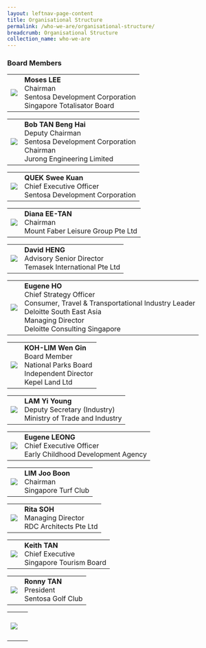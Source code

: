 ```yaml
---
layout: leftnav-page-content
title: Organisational Structure
permalink: /who-we-are/organisational-structure/
breadcrumb: Organisational Structure
collection_name: who-we-are
---
```


### **Board Members**

<table>
  <tr>
    <td>
      <img src="/images/organisational-structure/MrMosesLEE.jpg">
    </td>
    <td>
      <b>Moses LEE</b>
      <br>Chairman
      <br>Sentosa Development Corporation
      <br>Singapore Totalisator Board
    </td>
  </tr>
</table>


<table>
  <tr>
    <td>
      <img src="/images/organisational-structure/MrBobTANBengHai.jpg">
    </td>
    <td>
      <b>Bob TAN Beng Hai</b>
      <br>Deputy Chairman
      <br>Sentosa Development Corporation
      <br>Chairman
      <br>Jurong Engineering Limited
    </td>
  </tr>
</table>  

<table>
  <tr>
    <td>
      <img src="/images/organisational-structure/MrQUEKSweeKuan.jpg">
    </td>
    <td>
      <b>QUEK Swee Kuan</b>
      <br>Chief Executive Officer
      <br>Sentosa Development Corporation
    </td>
  </tr>
</table> 

<table>
  <tr>
    <td>
      <img src="/images/organisational-structure/MsDianaEE-TAN.jpg">
    </td>
    <td>
      <b>Diana EE-TAN</b>
      <br>Chairman
      <br>Mount Faber Leisure Group Pte Ltd
    </td>
  </tr>
</table> 

<table>
  <tr>
    <td>
      <img src="/images/organisational-structure/MrDavidHENG.jpg">
    </td>
    <td>
      <b>David HENG</b>
      <br>Advisory Senior Director
      <br>Temasek International Pte Ltd
    </td>
  </tr>
</table> 

<table>
  <tr>
    <td>
      <img src="/images/organisational-structure/MrEugeneHO.jpg">
    </td>
    <td>
      <b>Eugene HO</b>
      <br>Chief Strategy Officer
      <br>Consumer, Travel & Transportational Industry Leader
      <br>Deloitte South East Asia
      <br>Managing Director
      <br>Deloitte Consulting Singapore
    </td>
  </tr>
</table> 

<table>
  <tr>
    <td>
      <img src="/images/organisational-structure/MsKOH-LIMWenGin.jpg">
    </td>
    <td>
      <b>KOH-LIM Wen Gin</b>
      <br>Board Member 
      <br>National Parks Board
      <br>Independent Director
      <br>Kepel Land Ltd
    </td>
  </tr>
</table>  

<table>
  <tr>
    <td>
      <img src="/images/organisational-structure/MrLAMYiYoung.jpg">
    </td>
    <td>
      <b>LAM Yi Young</b>
      <br>Deputy Secretary (Industry)
      <br>Ministry of Trade and Industry
    </td>
  </tr>
</table>  

<table>
  <tr>
    <td>
      <img src="/images/organisational-structure/MrEugeneLEONG.jpg">
    </td>
    <td>
      <b>Eugene LEONG</b>
      <br>Chief Executive Officer
      <br>Early Childhood Development Agency
    </td>
  </tr>
</table>  

<table>
  <tr>
    <td>
      <img src="/images/organisational-structure/MrLIMJooBoon.jpg">
    </td>
    <td>
      <b>LIM Joo Boon</b>
      <br>Chairman
      <br>Singapore Turf Club
    </td>
  </tr>
</table>  

<table>
  <tr>
    <td>
      <img src="/images/organisational-structure/MsRitaSOH.jpg">
    </td>
    <td>
      <b>Rita SOH</b>
      <br>Managing Director
      <br>RDC Architects Pte Ltd
    </td>
  </tr>
</table>  

<table>
  <tr>
    <td>
      <img src="/images/organisational-structure/MrKeithTAN.jpg">
    </td>
    <td>
      <b>Keith TAN</b>
      <br>Chief Executive
      <br>Singapore Tourism Board
    </td>
  </tr>
</table>  

<table>
  <tr>
    <td>
      <img src="/images/organisational-structure/MrRonnyTAN.jpg">
    </td>
    <td>
      <b>Ronny TAN</b>
      <br>President
      <br>Sentosa Golf Club
    </td>
  </tr>
</table>  


<table>
  <tr>
    <td>
      <img src="/images/organisational-structure/">
    </td>
    <td>
      <b></b>
      <br>
      <br>
      <br>
    </td>
  </tr>
</table>  
